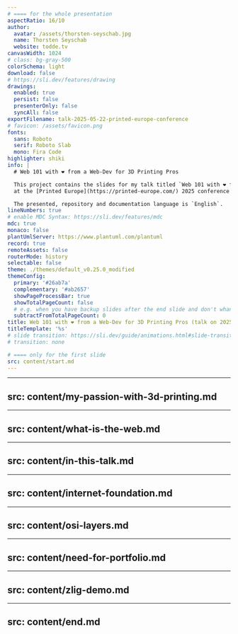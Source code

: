 ```yaml
---
# ==== for the whole presentation
aspectRatio: 16/10
author:
  avatar: /assets/thorsten-seyschab.jpg
  name: Thorsten Seyschab
  website: todde.tv
canvasWidth: 1024
# class: bg-gray-500
colorSchema: light
download: false
# https://sli.dev/features/drawing
drawings:
  enabled: true
  persist: false
  presenterOnly: false
  syncAll: false
exportFilename: talk-2025-05-22-printed-europe-conference
# favicon: /assets/favicon.png
fonts:
  sans: Roboto
  serif: Roboto Slab
  mono: Fira Code
highlighter: shiki
info: |
  # Web 101 with ❤️ from a Web-Dev for 3D Printing Pros

  This project contains the slides for my talk titled `Web 101 with ❤️ from a Web-Dev for 3D Printing Pros` on 2025-05-22
  at the [Printed Europe](https://printed-europe.com/) 2025 conference in Amsterdam.

  The presented, repository and documentation language is `English`.
lineNumbers: true
# enable MDC Syntax: https://sli.dev/features/mdc
mdc: true
monaco: false
plantUmlServer: https://www.plantuml.com/plantuml
record: true
remoteAssets: false
routerMode: history
selectable: false
theme: ./themes/default_v0.25.0_modified
themeConfig:
  primary: '#26ab7a'
  complementary: '#ab2657'
  showPageProcessBar: true
  showTotalPageCount: false
  # e.g. when you have backup slides after the end slide and don't whant them to be added to the total page count
  subtractFromTotalPageCount: 0
title: Web 101 with ❤️ from a Web-Dev for 3D Printing Pros (talk on 2025-05-22 at the Printed Europe 2025 conference in Amsterdam.)
titleTemplate: '%s'
# slide transition: https://sli.dev/guide/animations.html#slide-transitions
# transition: none

# ==== only for the first slide
src: content/start.md
---
```


---
src: content/my-passion-with-3d-printing.md
---

---
src: content/what-is-the-web.md
---

---
src: content/in-this-talk.md
---

---
src: content/internet-foundation.md
---

---
src: content/osi-layers.md
---

---
src: content/need-for-portfolio.md
---

---
src: content/zlig-demo.md
---

---
src: content/end.md
---
